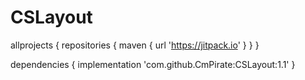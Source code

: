 # CSLayout

allprojects {
		repositories {
			maven { url 'https://jitpack.io' }
		}
	}
  
  
  dependencies {
	        implementation 'com.github.CmPirate:CSLayout:1.1'
	}
